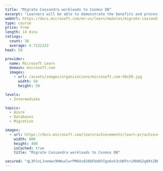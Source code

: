 ```yaml
---
title: "Migrate Cassandra workloads to Cosmos DB"
excerpt: "Learners will be able to demonstrate the benefits and processes for moving a Cassandra database to the Azure Cosmos DB Cassandra API."
webUrl: https://docs.microsoft.com/en-us/learn/modules/migrate-cassandra-workloads-cosmos-db/
type: course
price: Free
length: 14 mins
ratings:
  count: 36
  average: 4.7222223
heat: 50

provider:
  name: Microsoft Learn
  domain: microsoft.com
  images:
    - url: /assets/images/organizations/microsoft.com-50x50.jpg
      width: 50
      height: 50

levels:
  - Intermediate

topics:
  - Azure
  - Databases
  - Migration

images:
  - url: https://docs.microsoft.com/learn/achievements/learn-pr/achievements/migrate-cassandra-workloads-to-cosmos-db-social.png
    width: 800
    height: 400
    isCached: true
    title: "Migrate Cassandra workloads to Cosmos DB"

secured: "qL3PJvLJvemwc9HWualwrPM6Uv828QFbU6hTge6xh3cOKPs+iRH8G2g0AtZBO0A0HBLmcnMUKMlLvdUpQ2G4SQq2P5h6ATm4IuJRvUoLgxK3PRu14Uh+3xrSkBFGQmsaYainQmliVr34BRRdr8W13JN4rnPtwRpL1pX1p6jx/JWKofi48hH3Pg34qtx8FJnxGY0muMI268T8GaI3aObcRdf2nH/x8p8/muKE8pU8nWETkp9CqyennwT7Is2B503shHlU3acfhA/VVPHNAv1bkjj6/VNy0Ckrkt4PfgJKpSMU1NBbQjoRtFjfhHRy25cnfYuA3HLVDtsWXmJz5eSItxRYSfGlLynyCsQ6WAVQ0QSEv97nLnWMCrXAjTxUhgcJV55GfgFUv9rvcj04XNelug==;xfD33rvnyyO4oBXKC1fbgA=="
---
```


